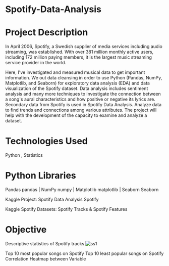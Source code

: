 # Spotify-Data-Analysis

# Project Description
In April 2006, Spotify, a Swedish supplier of media services including audio streaming, was established. With over 381 million monthly active users, including 172 million paying members, it is the largest music streaming service provider in the world.

Here, I've investigated and measured musical data to get important information. We out data cleansing in order to use Python (Pandas, NumPy, Matplotlib, and Seaborn) for exploratory data analysis (EDA) and data visualization of the Spotify dataset. Data analysis includes sentiment analysis and many more techniques to investigate the connection between a song's aural characteristics and how positive or negative its lyrics are. Secondary data from Spotify is used in Spotify Data Analysis. Analyze data to find trends and connections among various attributes. The project will help with the development of the capacity to examine and analyze a dataset.
# Technologies Used
Python , Statistics
# Python Libraries
Pandas pandas | NumPy numpy | Matplotlib matplotlib | Seaborn Seaborn

Kaggle Project: Spotify Data Analysis Spotify

Kaggle Spotify Datasets: Spotify Tracks & Spotify Features

# Objective
Descriptive statistics of Spotify tracks
![ss1](https://github.com/CodeMetrics-c/Spotify-Data-Analysis/assets/144327854/8d1c55e6-2731-48ca-8fcb-2ffccf6e2158)

Top 10 most popular songs on Spotify
Top 10 least popular songs on Spotify
Correlation Heatmap between Variable
